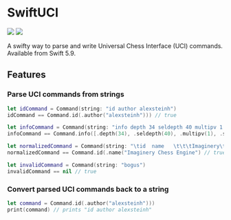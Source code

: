 # SwiftUCI

[![](https://img.shields.io/endpoint?url=https%3A%2F%2Fswiftpackageindex.com%2Fapi%2Fpackages%2Falexsteinh%2FSwiftUCI%2Fbadge%3Ftype%3Dswift-versions)](https://swiftpackageindex.com/alexsteinh/SwiftUCI)
[![](https://img.shields.io/endpoint?url=https%3A%2F%2Fswiftpackageindex.com%2Fapi%2Fpackages%2Falexsteinh%2FSwiftUCI%2Fbadge%3Ftype%3Dplatforms)](https://swiftpackageindex.com/alexsteinh/SwiftUCI)

A swifty way to parse and write Universal Chess Interface (UCI) commands.  
Available from Swift 5.9.

## Features

### Parse UCI commands from strings
```swift
let idCommand = Command(string: "id author alexsteinh")
idCommand == Command.id(.author("alexsteinh"))) // true

let infoCommand = Command(string: "info depth 34 seldepth 40 multipv 1 score cp 30 lowerbound")
infoCommand == Command.info([.depth(34), .seldepth(40), .multipv(1), .score([.cp(30), .lowerbound])]) // true

let normalizedCommand = Command(string: "\tid  name   \t\t\tImaginery\tChess Engine   ")
normalizedCommand == Command.id(.name("Imaginery Chess Engine") // true

let invalidCommand = Command(string: "bogus")
invalidCommand == nil // true
```

### Convert parsed UCI commands back to a string
```swift
let command = Command.id(.author("alexsteinh")))
print(command) // prints "id author alexsteinh"
```
